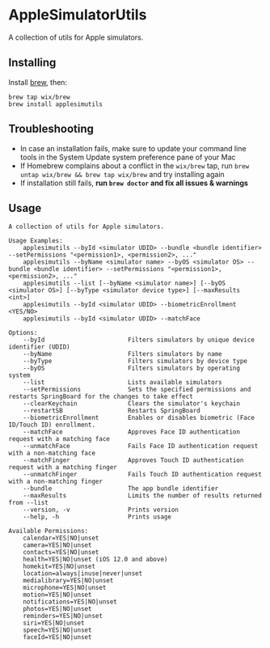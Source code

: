 # AppleSimulatorUtils
A collection of utils for Apple simulators.

## Installing

Install [brew](https://brew.sh), then:

```shell
brew tap wix/brew
brew install applesimutils
```

## Troubleshooting

- In case an installation fails, make sure to update your command line tools in the System Update system preference pane of your Mac
- If Homebrew complains about a conflict in the `wix/brew` tap, run `brew untap wix/brew && brew tap wix/brew` and try installing again
- If installation still fails, **run `brew doctor` and fix all issues & warnings**

## Usage

```
A collection of utils for Apple simulators.

Usage Examples:
    applesimutils --byId <simulator UDID> --bundle <bundle identifier> --setPermissions "<permission1>, <permission2>, ..."
    applesimutils --byName <simulator name> --byOS <simulator OS> --bundle <bundle identifier> --setPermissions "<permission1>, <permission2>, ..."
    applesimutils --list [--byName <simulator name>] [--byOS <simulator OS>] [--byType <simulator device type>] [--maxResults <int>]
    applesimutils --byId <simulator UDID> --biometricEnrollment <YES/NO>
    applesimutils --byId <simulator UDID> --matchFace

Options:
    --byId                       Filters simulators by unique device identifier (UDID)
    --byName                     Filters simulators by name
    --byType                     Filters simulators by device type
    --byOS                       Filters simulators by operating system
    --list                       Lists available simulators
    --setPermissions             Sets the specified permissions and restarts SpringBoard for the changes to take effect
    --clearKeychain              Clears the simulator's keychain
    --restartSB                  Restarts SpringBoard
    --biometricEnrollment        Enables or disables biometric (Face ID/Touch ID) enrollment.
    --matchFace                  Approves Face ID authentication request with a matching face
    --unmatchFace                Fails Face ID authentication request with a non-matching face
    --matchFinger                Approves Touch ID authentication request with a matching finger
    --unmatchFinger              Fails Touch ID authentication request with a non-matching finger
    --bundle                     The app bundle identifier
    --maxResults                 Limits the number of results returned from --list
    --version, -v                Prints version
    --help, -h                   Prints usage

Available Permissions:
    calendar=YES|NO|unset
    camera=YES|NO|unset
    contacts=YES|NO|unset
    health=YES|NO|unset (iOS 12.0 and above)
    homekit=YES|NO|unset
    location=always|inuse|never|unset
    medialibrary=YES|NO|unset
    microphone=YES|NO|unset
    motion=YES|NO|unset
    notifications=YES|NO|unset
    photos=YES|NO|unset
    reminders=YES|NO|unset
    siri=YES|NO|unset
    speech=YES|NO|unset
    faceId=YES|NO|unset
```
